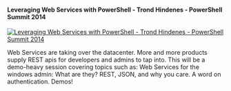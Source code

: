﻿#### Leveraging Web Services with PowerShell - Trond Hindenes - PowerShell Summit 2014

[![Leveraging Web Services with PowerShell - Trond Hindenes - PowerShell Summit 2014](https://i4.ytimg.com/vi/Cl1lLLFT3Mk/hqdefault.jpg "Leveraging Web Services with PowerShell - Trond Hindenes - PowerShell Summit 2014")](https://www.youtube.com/watch?v=Cl1lLLFT3Mk)

Web Services are taking over the datacenter. More and more products supply REST apis for developers and admins to tap into. This will be a demo-heavy session covering topics such as: Web Services for the windows admin: What are they? REST, JSON, and why you care. A word on authentication. Demos!


